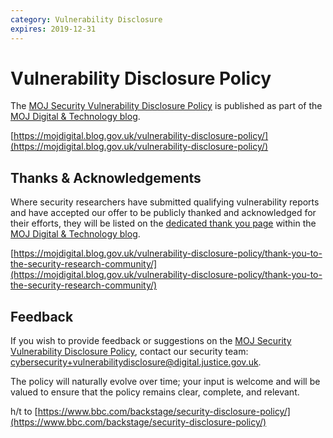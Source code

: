 ```yaml
---
category: Vulnerability Disclosure
expires: 2019-12-31
---
```

# Vulnerability Disclosure Policy

The [MOJ Security Vulnerability Disclosure Policy](https://mojdigital.blog.gov.uk/vulnerability-disclosure-policy/) is published as part of the [MOJ Digital & Technology blog](https://mojdigital.blog.gov.uk/).

[https://mojdigital.blog.gov.uk/vulnerability-disclosure-policy/](https://mojdigital.blog.gov.uk/vulnerability-disclosure-policy/)

## Thanks & Acknowledgements

Where security researchers have submitted qualifying vulnerability reports and have accepted our offer to be publicly thanked and acknowledged for their efforts, they will be listed on the [dedicated thank you page](https://mojdigital.blog.gov.uk/vulnerability-disclosure-policy/thank-you-to-the-security-research-community/) within the [MOJ Digital & Technology blog](https://mojdigital.blog.gov.uk/).

[https://mojdigital.blog.gov.uk/vulnerability-disclosure-policy/thank-you-to-the-security-research-community/](https://mojdigital.blog.gov.uk/vulnerability-disclosure-policy/thank-you-to-the-security-research-community/)

## Feedback

If you wish to provide feedback or suggestions on the [MOJ Security Vulnerability Disclosure Policy](https://mojdigital.blog.gov.uk/vulnerability-disclosure-policy/), contact our security team: [cybersecurity+vulnerabilitydisclosure@digital.justice.gov.uk](mailto:cybersecurity+vulnerabilitydisclosure@digital.justice.gov.uk).

The policy will naturally evolve over time; your input is welcome and will be valued to ensure that the policy remains clear, complete, and relevant.

h/t to [https://www.bbc.com/backstage/security-disclosure-policy/](https://www.bbc.com/backstage/security-disclosure-policy/)
